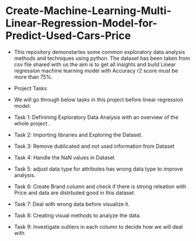 # Create-Machine-Learning-Multi-Linear-Regression-Model-for-Predict-Used-Cars-Price
- This repository demonstartes some common exploratory data analysis methods and techniques using python. The dataset has been taken from csv file shared with us the aim is to get all insights and build Linear regression machine learning model with Accuracy r2 score must be more than 75%.
- Project Tasks
- We will go through below tasks in this project before linear regression model:

- Task 1: Definining Exploratory Data Analysis with an overview of the whole project .

- Task 2: Importing libraries and Exploring the Dataset.

- Task 3: Remove dublicated and not used information from Dataset

- Task 4: Handle the NaN values in Dataset

- Task 5: adjust data type for attributes has wrong data type to improve analysis.

- Task 6: Create Brand column and check if there is strong releation with Price and data are distrbuted good in this dataset.

- Task 7: Deal with wrong data before visualize it.

- Task 8: Creating visual methods to analyze the data.

- Task 9: Investigate outliers in each column to decide how we will deal with
